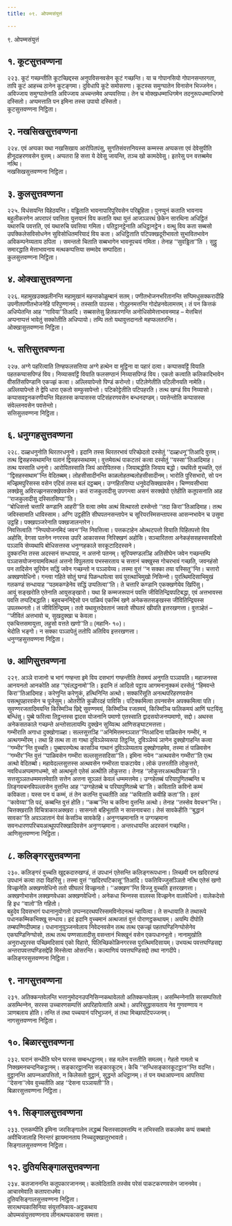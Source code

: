 ```yaml
---
title: ०९. ओपम्मसंयुत्तं

---
```

९. ओपम्मसंयुत्तं  


## १. कूटसुत्तवण्णना

२२३. कूटं गच्छन्तीति कूटच्छिद्दस्स अनुपविसनवसेन कूटं गच्छन्ति। या च गोपानसियो गोपानसन्तरगता, तापि कूटं आहच्‍च ठानेन कूटङ्गमा। दुविधापि कूटे समोसरणा। कूटस्स समुग्घातेन विनासेन भिज्‍जनेन। अविज्‍जाय समुग्घातेनाति अविज्‍जाय अच्‍चन्तमेव अप्पवत्तिया। तेन च मोक्खधम्माधिगमेन तदनुरूपधम्माधिगमो दस्सितो। अप्पमत्ताति पन इमिना तस्स उपायो दस्सितो।  
कूटसुत्तवण्णना निट्ठिता।  


## २. नखसिखसुत्तवण्णना

२२४. एवं अप्पका यथा नखसिखाय आरोपितपंसु, सुगतिसंवत्तनियस्स कम्मस्स अप्पकत्ता एवं देवेसुपीति हीनूदाहरणवसेन वुत्तम्। अप्पतरा हि सत्ता ये देवेसु जायन्ति, तञ्‍च खो कामदेवेसु। इतरेसु पन वत्तब्बमेव नत्थि।  
नखसिखसुत्तवण्णना निट्ठिता।  


## ३. कुलसुत्तवण्णना

२२५. विधंसयन्ति विहेठयन्ति। वड्ढिताति भावनापारिपूरिवसेन परिब्रूहिता। पुनप्पुनं कताति भावनाय बहुलीकरणेन अपरापरं पवत्तिता युत्तयानं विय कताति यथा युत्तं आजञ्‍ञरथं छेकेन सारथिना अधिट्ठितं यथारुचि पवत्तति, एवं यथारुचि पवत्तिया गमिता। पतिट्ठानट्ठेनाति अधिट्ठानट्ठेन। वत्थु विय कता सब्बसो उपक्‍किलेसविसोधनेन सुविसोधितमरियादं विय कता। अधिट्ठिताति पटिपक्खदूरीभावतो सुभावितभावेन अविकम्पनेय्यताय ठपिता । समन्ततो चिताति सब्बभागेन भावनूपचयं गमिता। तेनाह ‘‘सुवड्ढिता’’ति । सुट्ठु समारद्धाति मेत्ताभावनाय मत्थकप्पत्तिया सम्मदेव सम्पादिता।  
कुलसुत्तवण्णना निट्ठिता।  


## ४. ओक्खासुत्तवण्णना

२२६. महामुखउक्खलीनन्ति महामुखानं महन्तकोळुम्बानं सतम्। पणीतभोजनभरितानन्ति सप्पिमधुसक्‍करादीहि उपनीतपणीतभोजनेहि परिपुण्णानम्। तस्साति पाठस्स। गोदुहनमत्तन्ति गोदोहनवेलामत्तम्। तं पन कित्तकं अधिप्पेतन्ति आह ‘‘गाविया’’तिआदि। सब्बसत्तेसु हितफरणन्ति अनोधिसोमेत्ताभावनमाह – मेत्तचित्तं अप्पनाप्पत्तं भावेतुं सक्‍कोतीति अधिप्पायो। तम्पि ततो यथावुत्तदानतो महप्फलतरन्ति।  
ओक्खासुत्तवण्णना निट्ठिता।  


## ५. सत्तिसुत्तवण्णना

२२७. अग्गे पहरित्वाति तिण्हफलसत्तिया अग्गे हत्थेन वा मुट्ठिना वा पहारं दत्वा। कप्पासवट्टिं वियाति पहतकप्पासपिण्डं विय। निय्यासवट्टिं वियाति फलसण्ठानं निय्यासपिण्डं विय। एकतो कत्वाति कलिकादिभावेन वीसतिंसपिण्डानि एकज्झं कत्वा। अल्‍लियापेन्तो पिण्डं करोन्तो। पटिलेणेतीति पटिलीनयति नामेति। अल्‍लियापेन्तो ते द्वेपि धारा एकतो सम्फुसापेन्तो। पटिकोट्टेतीति पटिपहरति। तत्थ खण्डं विय निय्यासो। कप्पासवट्टनकरणीयन्ति विहतस्स कप्पासस्स पटिसंहरणवसेन बन्धनदण्डम्। पवत्तेन्तोति कप्पासस्स संवेल्‍लनवसेन पवत्तेन्तो।  
सत्तिसुत्तवण्णना निट्ठिता।  


## ६. धनुग्गहसुत्तवण्णना

२२८. दळ्हधनुनोति थिरतरधनुनो। इदानि तस्स थिरतरभावं परिच्छेदतो दस्सेतुं ‘‘दळ्हधनू’’तिआदि वुत्तम्। तत्थ द्विसहस्सथामन्ति पलानं द्विसहस्सथामम्। वुत्तमेवत्थं पाकटतरं कत्वा दस्सेतुं ‘‘यस्सा’’तिआदिमाह। तत्थ यस्साति धनुनो। आरोपितस्साति जियं आरोपितस्स। जियाबद्धोति जियाय बद्धो। पथवितो मुच्‍चति, एतं ‘‘द्विसहस्सथाम’’न्ति वेदितब्बम्। लोहसीसादीनन्ति काळलोहतम्बलोहसीसादीनम्। भारोति पुरिसभारो, सो पन मज्झिमपुरिसस्स वसेन एदिसं तस्स बलं दट्ठब्बम्। उग्गहितसिप्पा धनुवेदसिक्खावसेन। चिण्णवसीभावा लक्खेसु अविरज्झनसरक्खेपवसेन। कतं राजकुलादीसु उपगन्त्वा असनं सरक्खेपो एतेहीति कतूपसनाति आह ‘‘राजकुलादीसु दस्सितसिप्पा’’ति।  
‘‘बोधिसत्तो चत्तारि कण्डानि आहरी’’ति वत्वा तमेव अत्थं वित्थारतो दस्सेन्तो ‘‘तदा किरा’’तिआदिमाह। तत्थ जविस्सामाति धाविस्साम। अग्गि उट्ठहीति सीघपतनसन्तापेन च सूरियरस्मिसन्तापस्स आसन्‍नभावेन च उसुमा उट्ठहि। पक्खपञ्‍जरेनाति पक्खजालन्तरेन।  
निवत्तित्वाति ‘‘निप्पयोजनमिदं जवन’’न्ति निवत्तित्वा। पत्तकटाहेन ओत्थटपत्तो वियाति पिहितपत्तो विय अहोसि, वेगसा पतनेन नगरस्स उपरि आकासस्स निरिक्खणं अहोसि। सञ्‍चारितत्ता अनेकहंससहस्ससदिसो पञ्‍ञायि सेय्यथापि बोधिसत्तस्स धनुग्गहकाले सरकूटादिदस्सने।  
दुक्‍करन्ति तस्स अदस्सनं सन्धायाह, न अत्तनो पतनम्। सूरियमण्डलञ्हि अतिसीघेन जवेन गच्छन्तम्पि पञ्‍ञासयोजनायामवित्थतं अत्तनो विपुलताय पभस्सरताय च सत्तानं चक्खुस्स गोचरभावं गच्छति, जवनहंसो पन तादिसेन सूरियेन सद्धिं जवेन गच्छन्तो न पञ्‍ञायेय्य। तस्मा वुत्तं ‘‘न सक्‍का तया पस्सितु’’न्ति। चत्तारो अक्खणवेधिनो। गन्त्वा गहिते सोतुं घण्डं पिळन्धापेत्वा सयं पुरत्थाभिमुखो निसिन्‍नो। पुरत्थिमदिसाभिमुखं गतकण्डं सन्धायाह ‘‘पठमकण्डेनेव सद्धिं उप्पतित्वा’’ति। ते चत्तारि कण्डानि एकक्खणेयेव खिपिंसु।  
आयुं सङ्खरोति एतेनाति आयुसङ्खारो। यथा हि कम्मजरूपानं पवत्ति जीवितिन्द्रियपटिबद्धा, एवं अत्तभावस्स पवत्ति तप्पटिबद्धाति। बहुवचननिद्देसो पन पाळियं एकस्मिं खणे अनेकसतसङ्खस्स जीवितिन्द्रियस्स उपलब्भनतो। तं जीवितिन्द्रियम्। ततो यथावुत्तदेवतानं जवतो सीघतरं खीयति इत्तरखणत्ता। वुत्तञ्हेतं –  
‘‘जीवितं अत्तभावो च, सुखदुक्खा च केवला।  
एकचित्तसमायुत्ता, लहुसो वत्तते खणो’’ति॥ (महानि॰ १०)।  
भेदोति भङ्गो। न सक्‍का पञ्‍ञापेतुं ततोपि अतिविय इत्तरखणत्ता।  
धनुग्गहसुत्तवण्णना निट्ठिता।  


## ७. आणिसुत्तवण्णना

२२९. अञ्‍ञे राजानो च भागं गण्हन्ता इमे विय दसभागं गण्हन्तीति तेसमयं अनुगति पञ्‍ञायति। महाजनस्स आनयनतो आनकोति आह ‘‘एवंलद्धनामो’’ति। इदानि तं आदितो पट्ठाय आगमनानुक्‍कमं दस्सेतुं ‘‘हिमवन्ते किरा’’तिआदिमाह। करेणुन्ति करेणुकं, हत्थिनिन्ति अत्थो। सक्‍करिंसूति अनत्थपरिहरणवसेन पसत्थूपहारवसेन च पूजेसुम्। ओतरीति कुळीरदहं पाविसि। पटिक्‍कमित्वा ठपनवसेन अपक्‍कमित्वा पति।  
सुवण्णरजतादिमयन्ति किस्मिञ्‍चि छिद्दे सुवण्णमयं, किस्मिञ्‍चि रजतमयं, किस्मिञ्‍चि फलिकमयं आणिं घटयिंसु बन्धिंसु। पुब्बे फरित्वा तिट्ठन्तस्स द्वादस योजनानि पमाणो एतस्साति द्वादसयोजनप्पमाणो, सद्दो। अथस्स अनेकसतकाले गच्छन्ते अन्तोसालायम्पि दुक्खेन सुय्यित्थ आणिसङ्घाटमत्तत्ता।  
गम्भीराति अगाधा दुक्खोगाळ्हा। सल्‍लसुत्तञ्हि ‘‘अनिमित्तमनञ्‍ञात’’न्तिआदिना पाळिवसेन गम्भीरं, न अत्थगम्भीरम्। तथा हि तत्थ ता ता गाथा दुविञ्‍ञेय्यरूपा तिट्ठन्ति, दुविञ्‍ञेय्यं ञाणेन दुक्खोगाहन्ति कत्वा ‘‘गम्भीर’’न्ति वुच्‍चति। पुब्बापरम्पेत्थ कासञ्‍चि गाथानं दुविञ्‍ञेय्यताय दुक्खोगाहमेव, तस्मा तं पाळिवसेन ‘‘गम्भीर’’न्ति वुत्तं ‘‘पाळिवसेन गम्भीरा सल्‍लसुत्तसदिसा’’ति। इमिना नयेन ‘‘अत्थवसेन गम्भीरा’’ति एत्थ अत्थो वेदितब्बो। महावेदल्‍लसुत्तस्स अत्थवसेन गम्भीरता पाकटायेव। लोकं उत्तरतीति लोकुत्तरो, नवविधअप्पमाणधम्मो, सो अत्थभूतो एतेसं अत्थीति लोकुत्तरा। तेनाह ‘‘लोकुत्तरअत्थदीपका’’ति। सत्तसुञ्‍ञतधम्ममत्तमेवाति सत्तेन अत्तना सुञ्‍ञतं केवलं धम्ममत्तमेव। उग्गहेतब्बं परियापुणितब्बन्ति च लिङ्गवचनविपल्‍लासेन वुत्तन्ति आह ‘‘उग्गहेतब्बे च परियापुणितब्बे चा’’ति। कविताति कविनो कम्मं कविकता। यस्स पन यं कम्मं, तं तेन कतन्ति वुच्‍चतीति आह ‘‘कविताति कवीहि कता’’ति। इतरं ‘‘कावेय्या’’ति पदं, कब्बन्ति वुत्तं होति। ‘‘कब्ब’’न्ति च कविना वुत्तन्ति अत्थो। तेनाह ‘‘तस्सेव वेवचन’’न्ति। चित्तक्खराति विचित्राकारअक्खरा। सासनतो बहिभूताति न सासनावचरा। तेसं सावकेहीति ‘‘बुद्धानं सावका’’ति अपञ्‍ञातानं येसं केसञ्‍चि सावकेहि। अनुग्गय्हमानाति न उग्गय्हमाना सवनधारणपरिचयअत्थूपपरिक्खादिवसेन अनुग्गय्हमाना। अन्तरधायन्ति अदस्सनं गच्छन्ति।  
आणिसुत्तवण्णना निट्ठिता।  


## ८. कलिङ्गरसुत्तवण्णना

२३०. कलिङ्गरं वुच्‍चति खुद्दकदारुखण्डं, तं उपधानं एतेसन्ति कलिङ्गरूपधाना। लिच्छवी पन खदिरदण्डं उपधानं कत्वा तदा विहरिंसु। तस्मा वुत्तं ‘‘खदिरघटिकासू’’तिआदि। पकतिविज्‍जुसञ्‍ञितो नत्थि एतेसं खणो विज्झनेति अक्खणवेधिनो ततो सीघतरं विज्झनतो। ‘‘अक्खण’’न्ति विज्‍जु वुच्‍चति इत्तरखणत्ता। अक्खणोभासेन लक्खणवेधका अक्खणवेधिनो। अनेकधा भिन्‍नस्स वालस्स विज्झनेन वालवेधिनो। वालेकदेसो हि इध ‘‘वालो’’ति गहितो।  
बहुदेव दिवसभागं पधानानुयोगतो उप्पन्‍नदरथपरिस्समविनोदनत्थं न्हायित्वा। ते सन्धायाति ते तथारूपे पधानकम्मिकभिक्खू सन्धाय। इदं इदानि वुच्‍चमानं अत्थजातं वुत्तं पोराणट्ठकथायम्। अयम्पि दीपोति तम्बपण्णिदीपमाह। पधानानुयुञ्‍जनवेलाय निवेदनवसेन तत्थ तत्थ एकज्झं पहतघण्डिनिग्घोसेनेव एकघण्डिनिग्घोसो, तत्थ तत्थ पण्णसालादीसु वसन्तानं भिक्खूनं वसेन एकपधानभूतो। नानामुखोति अनुराधपुरस्स पच्छिमदिसायं एको विहारो, पिलिच्छिकोळिनगरस्स पुरत्थिमदिसायम्। उभयत्थ पवत्तघण्डिसद्दा अन्तरापवत्तघण्डिसद्देहि मिस्सेत्वा ओसरन्ति। कल्याणियं पवत्तघण्डिसद्दो तथा नागदीपे।  
कलिङ्गरसुत्तवण्णना निट्ठिता।  


## ९. नागसुत्तवण्णना

२३१. अतिक्‍कन्तवेलन्ति भत्तानुमोदनउपनिसिन्‍नकथावेलतो अतिक्‍कन्तवेलम्। असम्भिन्‍नेनाति सरसम्पत्तितो असम्भिन्‍नेन, सरस्स उच्‍चारणसम्पत्तिं अपरिहापेत्वाति अत्थो। अपरिसुद्धासयताय नेव गुणवण्णाय न ञाणबलाय होति। तन्ति तं तथा पच्‍चयानं परिभुञ्‍जनं, तं तथा मिच्छापटिपज्‍जनम्।  
नागसुत्तवण्णना निट्ठिता।  


## १०. बिळारसुत्तवण्णना

२३२. घरानं सन्धीति घरेन घरस्स सम्बन्धट्ठानम्। सह मलेन वत्ततीति समलम्। गेहतो गामतो च निक्खमनचन्दनिकट्ठानम्। सङ्कारट्ठानन्ति सङ्कारकूटम्। केचि ‘‘सन्धिसङ्कारकूटट्ठान’’न्ति वदन्ति। वुट्ठानन्ति आपन्‍नआपत्तितो, न किलेसतो वुट्ठानं, सुद्धन्ते अधिट्ठानम्। तं पन यथाआपन्‍नाय आपत्तिया ‘‘देसना’’त्वेव वुच्‍चतीति आह ‘‘देसना पञ्‍ञायती’’ति।  
बिळारसुत्तवण्णना निट्ठिता।  


## ११. सिङ्गालसुत्तवण्णना

२३३. एत्तकम्पीति इमिना जरसिङ्गालेन लद्धब्बं चित्तस्सादमत्तम्पि न लभिस्सति सकलमेव कप्पं सब्बसो अवीचिजालाहि निरन्तरं झायमानताय निच्‍चदुक्खातुरभावतो।  
सिङ्गालसुत्तवण्णना निट्ठिता।  


## १२. दुतियसिङ्गालसुत्तवण्णना

२३४. कतजाननन्ति कतूपकारजाननम्। कतवेदिताति तस्सेव परेसं पाकटकरणवसेन जाननमेव। आचारमेवाति कतापराधमेव।  
दुतियसिङ्गालसुत्तवण्णना निट्ठिता।  
सारत्थप्पकासिनिया संयुत्तनिकाय-अट्ठकथाय  
ओपम्मसंयुत्तवण्णनाय लीनत्थप्पकासना समत्ता।  